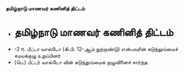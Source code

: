 **தமிழ்நாடு மாணவர் கணினித் திட்டம்**
- # தமிழ்நாடு மாணவர் கணினித் திட்டம்
- -2 n. பீட்டா வால்டோ  (கி.பி. 12-ஆம் நுற்றாண்டு) என்பவரின் கடுந்தூய்மைச் சமயக்குழு உறுப்பினர்
- (பெ.) பீட்டர் வால்டோ வின் கடுந்தூய்மைக் குழுவினைச் சார்ந்த.

